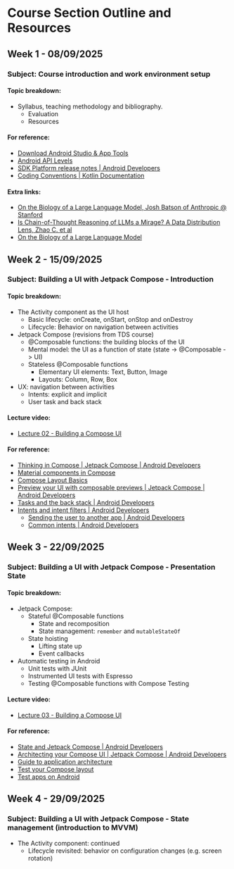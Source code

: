 # Course Section Outline and Resources

## Week 1 - 08/09/2025
### Subject: Course introduction and work environment setup

#### Topic breakdown:
* Syllabus, teaching methodology and bibliography.
  * Evaluation
  * Resources

#### For reference:
* [Download Android Studio & App Tools](https://developer.android.com/studio)
* [Android API Levels](https://apilevels.com/)
* [SDK Platform release notes | Android Developers](https://developer.android.com/studio/releases/platforms)
* [Coding Conventions | Kotlin Documentation](https://kotlinlang.org/docs/coding-conventions.html)

#### Extra links:
* [On the Biology of a Large Language Model, Josh Batson of Anthropic @ Stanford](https://www.youtube.com/watch?v=vRQs7qfIDaU)
* [Is Chain-of-Thought Reasoning of LLMs a Mirage? A Data Distribution Lens, Zhao C. et al](https://arxiv.org/pdf/2508.01191v3)
* [On the Biology of a Large Language Model](https://transformer-circuits.pub/2025/attribution-graphs/biology.html#dives-cot)

## Week 2 - 15/09/2025
### Subject: Building a UI with Jetpack Compose - Introduction

#### Topic breakdown:
* The Activity component as the UI host
  * Basic lifecycle: onCreate, onStart, onStop and onDestroy
  * Lifecycle: Behavior on navigation between activities
* Jetpack Compose (revisions from TDS course)
  * @Composable functions: the building blocks of the UI
  * Mental model: the UI as a function of state (state -> @Composable -> UI)
  * Stateless @Composable functions
    * Elementary UI elements: Text, Button, Image
    * Layouts: Column, Row, Box
* UX: navigation between activities
  * Intents: explicit and implicit
  * User task and back stack

#### Lecture video:
* [Lecture 02 - Building a Compose UI](https://www.youtube.com/live/9pjAzan0kSQ?si=JhYsDhI2_X3mlCe9)

#### For reference:
* [Thinking in Compose | Jetpack Compose | Android Developers](https://developer.android.com/develop/ui/compose/mental-model)
* [Material components in Compose](https://developer.android.com/develop/ui/compose/components)
* [Compose Layout Basics](https://developer.android.com/develop/ui/compose/layouts/basics)
* [Preview your UI with composable previews | Jetpack Compose | Android Developers](https://developer.android.com/develop/ui/compose/tooling/previews)
* [Tasks and the back stack | Android Developers](https://developer.android.com/guide/components/activities/tasks-and-back-stack)
* [Intents and intent filters | Android Developers](https://developer.android.com/guide/components/intents-filters)
  * [Sending the user to another app | Android Developers](https://developer.android.com/guide/components/intents-filters)
  * [Common intents | Android Developers](https://developer.android.com/guide/components/intents-common)



## Week 3 - 22/09/2025
### Subject: Building a UI with Jetpack Compose - Presentation State

#### Topic breakdown:
* Jetpack Compose:
  * Stateful @Composable functions
    * State and recomposition
    * State management: `remember` and `mutableStateOf`
  * State hoisting
    * Lifting state up
    * Event callbacks
* Automatic testing in Android
  * Unit tests with JUnit
  * Instrumented UI tests with Espresso
  * Testing @Composable functions with Compose Testing

#### Lecture video:
* [Lecture 03 - Building a Compose UI](https://www.youtube.com/live/9pjAzan0kSQ?si=JhYsDhI2_X3mlCe9)

#### For reference:
* [State and Jetpack Compose | Android Developers](https://developer.android.com/develop/ui/compose/state#managing-state) 
* [Architecting your Compose UI | Jetpack Compose | Android Developers](https://developer.android.com/jetpack/compose/architecture)
* [Guide to application architecture](https://developer.android.com/jetpack/guide)
* [Test your Compose layout](https://developer.android.com/develop/ui/compose/testing) 
* [Test apps on Android](https://developer.android.com/training/testing)

## Week 4 - 29/09/2025
### Subject: Building a UI with Jetpack Compose - State management (introduction to MVVM)
* The Activity component: continued
  * Lifecycle revisited: behavior on configuration changes (e.g. screen rotation)